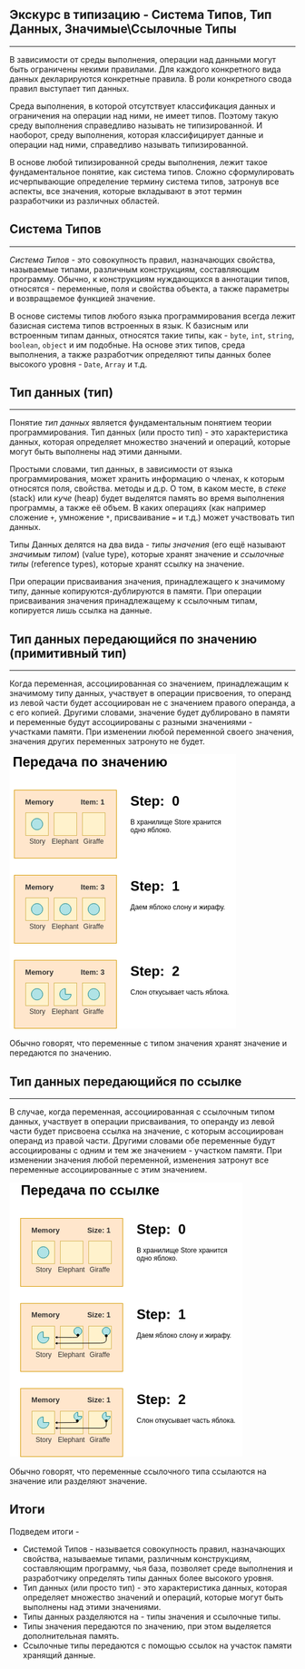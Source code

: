 ## Экскурс в типизацию - Система Типов, Тип Данных, Значимые\Ссылочные Типы
________________

В зависимости от среды выполнения, операции над данными могут быть ограничены некими правилами. Для каждого конкретного вида данных декларируются конкретные правила. В роли конкретного свода правил выступает тип данных.

Среда выполнения, в которой отсутствует классификация данных и ограничения на операции над ними, не имеет типов. Поэтому такую среду выполнения справедливо называть не типизированной. И наоборот, среду выполнения, которая классифицирует данные и операции над ними, справедливо называть типизированной.

В основе любой типизированной среды выполнения, лежит такое фундаментальное понятие, как система типов. Сложно сформулировать исчерпывающие определение термину система типов, затронув все аспекты, все значения, которые вкладывают в этот термин разработчики из различных областей.


## Система Типов
________________

*Система Типов* - это совокупность правил, назначающих свойства, называемые типами, различным конструкциям, составляющим программу. Обычно, к конструкциям нуждающихся в аннотации типов, относятся - переменные, поля и свойства объекта, а также параметры и возвращаемое функцией значение.

В основе системы типов любого языка программирования всегда лежит базисная система типов встроенных в язык. К базисным или встроенным типам данных, относятся такие типы, как - `byte`, `int`, `string`, `boolean`, `object` и им подобные. На основе этих типов, среда выполнения, а также разработчик определяют типы данных более высокого уровня - `Date`, `Array` и т.д.


## Тип данных (тип)
________________

Понятие *тип данных* является фундаментальным понятием теории программирования. Тип данных (или просто тип) - это характеристика данных, которая определяет множество значений и операций, которые могут быть выполнены над этими данными.

Простыми словами, тип данных, в зависимости от языка программирования, может хранить информацию о членах, к которым относятся поля, свойства.  методы и д.р. О том, в каком месте, в *стеке* (stack) или *куче* (heap) будет выделятся память во время выполнения программы, а также её объем. В каких операциях (как например сложение `+`, умножение `*`, присваивание `=` и т.д.)  может участвовать тип данных.

Типы Данных делятся на два вида - *типы значения* (его ещё называют *значимым типом*) (value type), которые хранят значение и *ссылочные типы* (reference types), которые хранят ссылку на значение.

При операции присваивания значения, принадлежащего к значимому типу, данные копируются-дублируются в памяти. При операции присваивания значения принадлежащему к ссылочным типам, копируется лишь ссылка на данные.


## Тип данных передающийся по значению (примитивный тип)
________________

Когда переменная, ассоциированная со значением, принадлежащим к значимому типу данных, участвует в операции присвоения, то операнд из левой части будет ассоциирован не с значением правого операнда, а с его копией. Другими словами, значение будет дублировано в памяти и переменные будут ассоциированы с разными значениями - участками памяти. При изменении любой переменной своего значения, значения других переменных затронуто не будет.

![](/book/images/type-system/type-conversion-value-type.png)  

Обычно говорят, что переменные с типом значения хранят значение и передаются по значению.


## Тип данных передающийся по ссылке
________________

В случае, когда переменная, ассоциированная с ссылочным типом данных, участвует в операции присваивания, то операнду из левой части будет присвоена ссылка на значение, с которым ассоциирован операнд из правой части. Другими словами обе переменные будут ассоциированы с одним и тем же значением - участком памяти. При изменении значения любой переменной, изменения затронут все переменные ассоциированные с этим значением.

![](/book/images/type-system/type-conversion-ref-type.png) 

Обычно говорят, что переменные ссылочного типа ссылаются на значение или разделяют значение.


## Итоги

Подведем итоги - 

- Системой Типов - называется совокупность правил, назначающих свойства, называемые типами, различным конструкциям, составляющим программу, чья база, позволяет среде выполнения и разработчику определять типы данных более высокого уровня.
- Тип данных (или просто тип) - это характеристика данных, которая определяет множество значений и операций, которые могут быть выполнены над этими значениями.
- Типы данных разделяются на - типы значения и ссылочные типы.
- Типы значения передаются по значению, при этом выделяется дополнительная память.
- Ссылочные типы передаются с помощью ссылок на участок памяти хранящий данные.
